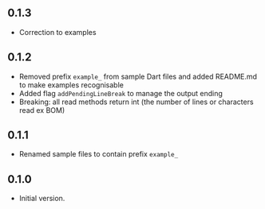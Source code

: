 ## 0.1.3

- Correction to examples

## 0.1.2

- Removed prefix `example_` from sample Dart files and added README.md to make examples recognisable
- Added flag `addPendingLineBreak` to manage the output ending
- Breaking: all read methods return int (the number of lines or characters read ex BOM)

## 0.1.1

- Renamed sample files to contain prefix `example_`

## 0.1.0

- Initial version.
